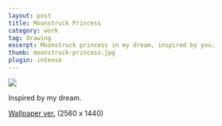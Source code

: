 ```yaml
---
layout: post
title: Moonstruck Princess
category: work
tag: drawing
excerpt: Moonstruck princess in my dream, inspired by you.
thumb: moonstruck-princess.jpg
plugin: intense
---
```


<p><img src="{{ site.file }}/moonstruck-princess.jpg"></p>

<p>Inspired by my dream.</p>

<p class=download><a href="{{ site.file }}/moonstruck-princess-wallpaper.png">Wallpaper ver.</a> (2560 x 1440)</p>
